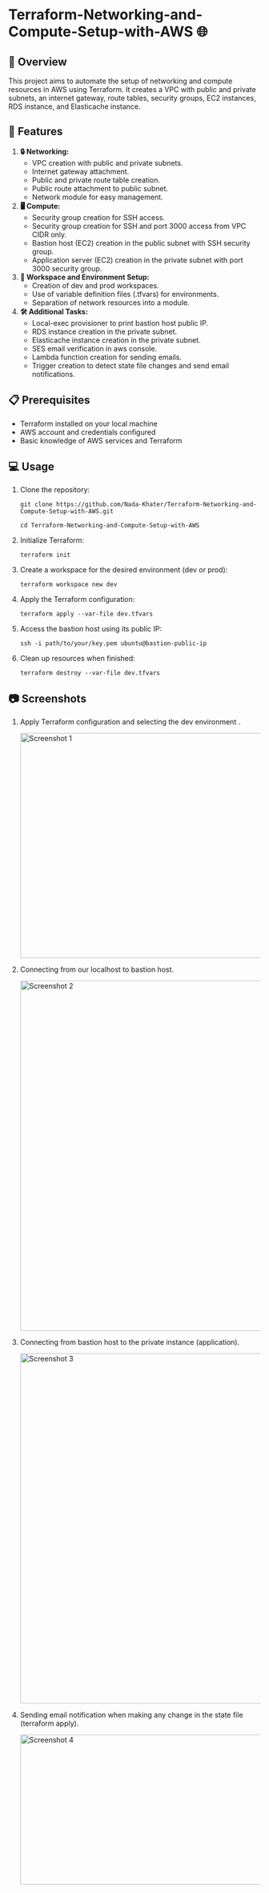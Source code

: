 # Terraform-Networking-and-Compute-Setup-with-AWS 🌐
## 📝 Overview
This project aims to automate the setup of networking and compute resources in AWS using Terraform. It creates a VPC with public and private subnets, an internet gateway, route tables, security groups, EC2 instances, RDS instance, and Elasticache instance.

## 🚀 Features
1. **🔒 Networking:**
   - VPC creation with public and private subnets.
   - Internet gateway attachment.
   - Public and private route table creation.
   - Public route attachment to public subnet.
   - Network module for easy management.
2. **🖥️ Compute:**
   - Security group creation for SSH access.
   - Security group creation for SSH and port 3000 access from VPC CIDR only.
   - Bastion host (EC2) creation in the public subnet with SSH security group.
   - Application server (EC2) creation in the private subnet with port 3000 security group.
3. **🏢 Workspace and Environment Setup:**
   - Creation of dev and prod workspaces.
   - Use of variable definition files (.tfvars) for environments.
   - Separation of network resources into a module.
4. **🛠️ Additional Tasks:**
   - Local-exec provisioner to print bastion host public IP.
   - RDS instance creation in the private subnet.
   - Elasticache instance creation in the private subnet.
   - SES email verification in aws console.
   - Lambda function creation for sending emails.
   - Trigger creation to detect state file changes and send email notifications.

## 📋 Prerequisites
- Terraform installed on your local machine
- AWS account and credentials configured
- Basic knowledge of AWS services and Terraform

## 💻 Usage
1. Clone the repository:
   ```
   git clone https://github.com/Nada-Khater/Terraform-Networking-and-Compute-Setup-with-AWS.git
   ```
   ```
   cd Terraform-Networking-and-Compute-Setup-with-AWS
   ```
2. Initialize Terraform:
   ```
   terraform init
   ```
3. Create a workspace for the desired environment (dev or prod):
   ```
   terraform workspace new dev
   ```
4. Apply the Terraform configuration:
   ```
   terraform apply --var-file dev.tfvars
   ```
5. Access the bastion host using its public IP:
   ```
   ssh -i path/to/your/key.pem ubuntu@bastion-public-ip
   ```
6. Clean up resources when finished:
   ```
   terraform destroy --var-file dev.tfvars
   ```

## 📷 Screenshots

1. Apply Terraform configuration and selecting the dev environment .
   
   <img src="https://github.com/Nada-Khater/Terraform-Networking-and-Compute-Setup-with-AWS/assets/75952748/a3b2fa90-c80d-418f-bdad-b9f0e7d79042" alt="Screenshot 1" width="900" height="450">

2. Connecting from our localhost to bastion host.
   
   <img src="https://github.com/Nada-Khater/Terraform-Networking-and-Compute-Setup-with-AWS/assets/75952748/fc35d90b-4182-45ec-8321-41ed1f011d5d" alt="Screenshot 2" width="900" height="700">

3. Connecting from bastion host to the private instance (application).

   <img src="https://github.com/Nada-Khater/Terraform-Networking-and-Compute-Setup-with-AWS/assets/75952748/6dae7cec-23b7-41f0-a95a-758c0a3f1e5e" alt="Screenshot 3" width="900" height="700">

4. Sending email notification when making any change in the state file (terraform apply).
   
   <img src="https://github.com/Nada-Khater/Terraform-Networking-and-Compute-Setup-with-AWS/assets/75952748/69637e56-569e-427c-82d9-d94fc28742cd" alt="Screenshot 4" width="900" height="300">







